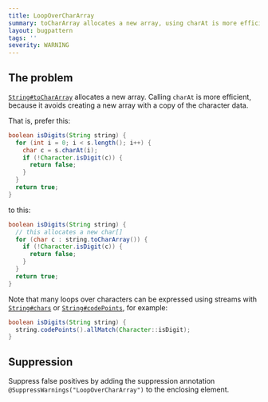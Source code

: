 ```yaml
---
title: LoopOverCharArray
summary: toCharArray allocates a new array, using charAt is more efficient
layout: bugpattern
tags: ''
severity: WARNING
---
```


<!--
*** AUTO-GENERATED, DO NOT MODIFY ***
To make changes, edit the @BugPattern annotation or the explanation in docs/bugpattern.
-->


## The problem
[`String#toCharArray`](https://docs.oracle.com/en/java/javase/11/docs/api/java.base/java/lang/String.html#toCharArray\(\))
allocates a new array. Calling `charAt` is more efficient, because it avoids
creating a new array with a copy of the character data.

That is, prefer this:

```java
boolean isDigits(String string) {
  for (int i = 0; i < s.length(); i++) {
    char c = s.charAt(i);
    if (!Character.isDigit(c)) {
      return false;
    }
  }
  return true;
}
```

to this:

```java
boolean isDigits(String string) {
  // this allocates a new char[]
  for (char c : string.toCharArray()) {
    if (!Character.isDigit(c)) {
      return false;
    }
  }
  return true;
}
```

Note that many loops over characters can be expressed using streams with
[`String#chars`][chars] or [`String#codePoints`][codePoints], for example:

```java
boolean isDigits(String string) {
  string.codePoints().allMatch(Character::isDigit);
}
```

[chars]: https://docs.oracle.com/en/java/javase/11/docs/api/java.base/java/lang/String.html#chars()
[codePoints]: https://docs.oracle.com/en/java/javase/11/docs/api/java.base/java/lang/String.html#codePoints()

## Suppression
Suppress false positives by adding the suppression annotation `@SuppressWarnings("LoopOverCharArray")` to the enclosing element.
